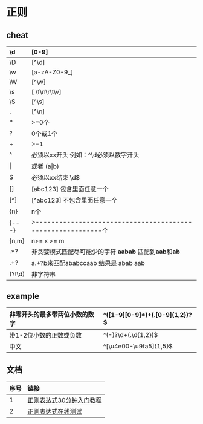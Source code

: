# 正则

## cheat

| \d     | [0-9]                                                         |
| :----- | :------------------------------------------------------------ |
| \D     | [^\d]                                                         |
| \w     | [a-zA-Z0-9_]                                                  |
| \W     | [^\w]                                                         |
| \s     | [ \f\n\r\t\v]                                                 |
| \S     | [^\s]                                                         |
| .      | [^\n]                                                         |
| \*     | >=0个                                                         |
| ?      | 0个或1个                                                      |
| +      | >=1                                                           |
| ^      | 必须以xx开头 例如：^\d必须以数字开头                          |
| \|     | 或者 (a\|b)                                                   |
| $      | 必须以xx结束  \d$                                             |
| []     | [abc123] 包含里面任意一个                                     |
| [^]    | [^abc123] 不包含里面任意一个                                  |
| {n}    | n个                                                           |
| {---}  | >----------------------------------------------------------个 |
| {n,m}  | n>= x >= m                                                    |
| .*?    | 非贪婪模式匹配尽可能少的字符 **aabab** 匹配到**aab**和**ab**  |
| .+?    | a.+?b来匹配ababccaab 结果是 abab aab                          |
| (?!\d) | 非字符串                                                      |

## example

| 非零开头的最多带两位小数的数字 | ^(\[1-9\]\[0-9\]*)+(\.[0-9]{1,2})?$ |
| :----------------------------- | :---------------------------------- |
| 带1-2位小数的正数或负数        | ^(\-)?\d+(\.\d{1,2})$               |
| 中文                           | ^[\u4e00-\u9fa5]{1,5}$              |

## 文档

| 序号 | 链接                                                                      |
| :--- | :------------------------------------------------------------------------ |
| 1    | [正则表达式30分钟入门教程](https://deerchao.cn/tutorials/regex/regex.htm) |
| 2    | [正则表达式在线测试](https://www.jb51.net/tools/zhengze.htm)              |
